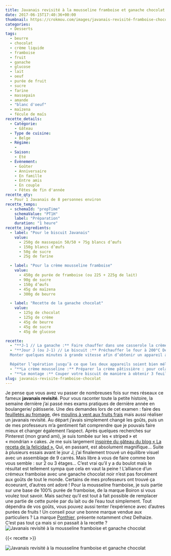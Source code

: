 ```yaml
---
title: Javanais revisité à la mousseline framboise et ganache chocolat
date: 2017-06-15T17:40:36+00:00
thumbnail: https://crokmou.com/images/javanais-revisité-framboise-chocolat-crokmou-blog-cuisine-voyage-belgique-1.jpg
categories:
  - Desserts
tags:
  - beurre
  - chocolat
  - crème liquide
  - framboise
  - fruit
  - ganache
  - glucose
  - lait
  - oeuf
  - purée de fruit
  - sucre
  - farine
  - massepain
  - amande
  - "blanc d'oeuf"
  - maïzena
  - fécule de maïs
recette_details:
  - Catégorie:
    - Gâteau
  - Type de cuisine:
    - Belge
  - Régime:
    -
  - Saison:
    - Été
  - Évènement:
    - Goûter
    - Anniversaire
    - En famille
    - Entre amis
    - En couple
    - Fêtes de fin d'année
recette_qty:
  - Pour 1 Javanais de 8 personnes environ
recette_temps:
  - schemaId: "prepTime"
    schemaValue: "PT1H"
    label: "Préparation"
    duration: "1 heure"
recette_ingredients:
  - label: "Pour le biscuit Javanais"
    value:
      - 250g de massepain 50/50 + 75g blancs d’œufs
      - 150g blancs d’œufs
      - 50g de sucre
      - 25g de farine

  - label: "Pour la crème mousseline framboise"
    value:
      - 450g de purée de framboise (ou 225 + 225g de lait)
      - 90g de sucre
      - 150g d’œufs
      - 45g de maïzena
      - 300g de beurre

  - label: "Recette de la ganache chocolat"
    value:
      - 125g de chocolat
      - 125g de crème
      - 45g de beurre
      - 45g de sucre
      - 45g de glucose

recette:
  - "**J-1 // La ganache :** Faire chauffer dans une casserole la crème, le sucre et le glucose jusqu’à ébullition. Verser sur le chocolat et mélanger bien à l’aide d’une spatule jusqu’à ce que le tout soit bien lisse Lorsque la ganache atteint les 30°C environ, ajouter le beurre pommade et mixer (en évitant les bulles d’air) *"
  - "**Jour J (ou J-1) // Le biscuit :** Préchauffer le four à 200°C Délayer petit à petit au fouet le massepain et les 75g de blancs d’oeuf.
  Monter quelques minutes à grande vitesse afin d’obtenir un appareil aérien. Dans un autre cul de poule, monter le reste des blancs d’oeufs avec le sucre Une fois les blancs montés, en ajouter un peu dans le mélange à base de massepain. Mélanger à l’aide d’une corne puis ajouter de nouveau un peu de blancs d’oeufs montés.

  Répéter l’opération jusqu’à ce que les deux appareils soient bien mélangés (mais attention à ne pas faire retomber la mousse) Ajouter ensuite la farine délicatement et mélanger. Etaler l’appareil à biscuit de manière homogène sur des plaques recouvertes de papier sulfurisé (compter environ 400g par plaque 30x40cm) Enfourner pour 6 minutes environ. Le biscuit doit être doré et ne doit plus coller au doigt. Laisser refroidir sur une grille *"
  - "**La crème mousseline :** Préparer la crème pâtissière : pour cela faire chauffer à ébullition la purée de framboise et la moitié du sucre** ** Dans un cul de poule, mélanger le reste du sucre et la maïzena. Ajouter ensuite les oeufs et bien mélanger Verser un peu de lait bouillant dans le mélange précédent, mélanger et reverser le tout dans la casserole avec le reste du lait. Bien fouetter la préparation pendant 1 à 2 minutes jusqu’à ce qu’elle épaississe. Verser sur une plaque recouverte de papier film, étaler et filmer au contact. Refroidir rapidement. Lorsque la crème est aux environs de 30°C, fouetter à petite vitesse le beurre pommade avec la crème pâtissière. Lorsque l’on utilise de la purée de framboise à 100%, il est normal d’avoir cette impression d’une crème un peu grainée mais tant que celle-ci est brillante et homogène, il n’y a pas de problème ! *"
  - "**Le montage :** Couper votre biscuit de manière à obtenir 3 feuilles de même largeur et longueur (même si la troisième est en plusieurs bouts. D’ailleurs si c’est le cas, je vous conseille de placer ces parties en deuxième couche) Sur la première couche de biscuit, appliquer une très fine couche de ganache, puis une couche de mousseline framboise. Appliquer par dessus une autre couche de biscuit et répéter la même opération que précédemment avec la ganache et la mousseline. Finir par une couche de biscuit et mettre le tout au congélateur le temps que le tout prenne pour une découpe plus facile. Découper des bandes de javanais de manière à ce que la largeur soit égale à la hauteur du biscuit. Pour le javanais présenté ici, mes bandes faisaient 2cm d’épaisseur soit un gâteau d’une hauteur de 6cm. Après la découpe, coller les bandes entre elles mais en les intercalant : une droite, une tournée, une droite. Monter en étage de la même manière. Ne pas hésiter à coller les bandes entres elles avec une très fine couche de mousseline. Une fois votre javanais monté, bien lisser le dessus et les côtés avec une fine couche de ganache (très fine car on va encore couler de la ganache par dessus après). Remettre au congélateur le temps que tout soit bien figé. Chauffer la ganache de manière à ce qu’elle soit assez liquide mais non chaude. Placer le javanais sur une grille, elle même placée sur une plaque propre. Couler la ganache sur le gâteau afin que celui-ci soit recouvert. Enlever l’excédent au dessus à l’aide d’une palette. Remettre au congélateur Couper les bords avant et arrière du javanais revisité et servir !"
slug: javanais-revisite-framboise-chocolat
---
```


Je pense que vous avez vu passer de nombreuses fois sur mes réseaux ce fameux **javanais revisité**. Pour vous raconter toute la petite histoire, la semaine dernière j’ai passé mes exams pratiques de dernière année en boulangerie/ pâtisserie. Une des demandes lors de cet examen : faire des [feuilletés au fromage](http://www.crokmou.com/2017/03/feuilletes-a-la-tomate-sechee-et-parmesan), des [moulins à vent aux fruits frais](http://www.crokmou.com/2017/05/moulins-a-vent-aux-fruits-frais) mais aussi réaliser un javanais revisité. Au départ j’avais simplement changé les goûts, puis un de mes professeurs m’a gentiment fait comprendre que je pouvais faire mieux et changer également l’aspect. Après quelques recherches sur Pinterest (mon grand ami), je suis tombée sur les « striped » et « mondrian » cakes. Je me suis largement [inspirée du gâteau du blog « La receta de la felicidad ».](http://www.larecetadelafelicidad.com/2016/02/mondrian-cake-pastel-rayado.html) Qui, en passant, est absolument magnifique… Suite à plusieurs essais avant le jour J, j’ai finalement trouvé un équilibre visuel avec un assemblage de 9 carrés. Mais libre à vous de faire comme bon vous semble : sur 2 ou 3 étages… C’est vrai qu’il y a du boulot mais le résultat est tellement sympa que cela en vaut la peine ! L’alliance d’un crémeux framboise avec une ganache chocolat noir n’est pas forcément aux goûts de tout le monde. Certains de mes professeurs ont trouvé ça écoeurant, d’autres ont adoré ! Pour la mousseline framboise, je suis partie sur une base de 100% purée de framboise, de la marque Boiron si vous voulez tout savoir. Mais sachez qu’il est tout à fait possible de remplacer une partie de cette purée par du lait ou de l’eau tout simplement. Tout dépendra de vos goûts, vous pouvez aussi tenter l’expérience avec d’autres purées de fruits ! Un conseil pour une bonne marque vendue aux particuliers ? La marque [Ponthier](http://www.ponthier.net), présente notamment chez Delhaize.   C’est pas tout ça mais si on passait à la recette ?   ![Javanais revisité à la mousseline framboise et ganache chocolat](https://crokmou.com/images/javanais-revisité-framboise-chocolat-crokmou-blog-cuisine-voyage-belgique-2.jpg "Javanais revisité à la mousseline framboise et ganache chocolat")

{{< recette >}}  


![Javanais revisité à la mousseline framboise et ganache chocolat](https://crokmou.com/images/javanais-revisité-framboise-chocolat-crokmou-blog-cuisine-voyage-belgique-pinterest.jpg "Javanais revisité à la mousseline framboise et ganache chocolat")
